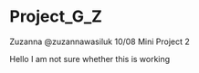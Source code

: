 # Project_G_Z
Zuzanna @zuzannawasiluk 10/08 Mini Project 2 

Hello
I am not sure whether this is working

